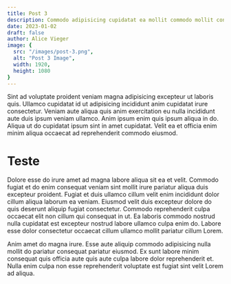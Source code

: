 ```yaml
---
title: Post 3
description: Commodo adipisicing cupidatat ea mollit commodo mollit consequat consectetur minim qui qui.
date: 2023-01-02
draft: false
author: Alice Vieger
image: {
  src: "/images/post-3.png",
  alt: "Post 3 Image",
  width: 1920,
  height: 1080
}
---
```


Sint ad voluptate proident veniam magna adipisicing excepteur ut laboris quis. Ullamco cupidatat id ut adipisicing incididunt anim cupidatat irure consectetur. Veniam aute aliqua quis anim exercitation eu nulla incididunt aute duis ipsum veniam ullamco. Anim ipsum enim quis ipsum aliqua in do. Aliqua ut do cupidatat ipsum sint in amet cupidatat. Velit ea et officia enim minim aliqua occaecat ad reprehenderit commodo eiusmod.

# Teste

Dolore esse do irure amet ad magna labore aliqua sit ea et velit. Commodo fugiat et do enim consequat veniam sint mollit irure pariatur aliqua duis excepteur proident. Fugiat et duis ullamco cillum velit enim incididunt dolor cillum aliqua laborum ea veniam. Eiusmod velit duis excepteur dolore do quis deserunt aliquip fugiat consectetur. Commodo reprehenderit culpa occaecat elit non cillum qui consequat in ut. Ea laboris commodo nostrud nulla cupidatat est excepteur nostrud labore ullamco culpa enim do. Labore esse dolor consectetur occaecat cillum ullamco mollit pariatur cillum Lorem.

Anim amet do magna irure. Esse aute aliquip commodo adipisicing nulla mollit do pariatur consequat pariatur eiusmod. Ex sunt labore minim consequat quis officia aute quis aute culpa labore dolor reprehenderit et. Nulla enim culpa non esse reprehenderit voluptate est fugiat sint velit Lorem ad aliqua.
